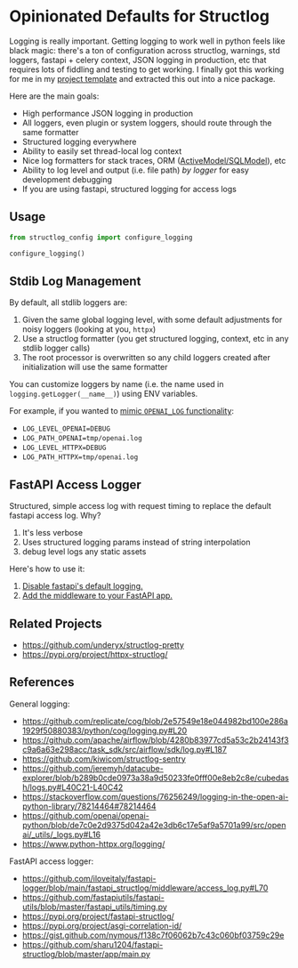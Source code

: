 # Opinionated Defaults for Structlog

Logging is really important. Getting logging to work well in python feels like black magic: there's a ton of configuration
across structlog, warnings, std loggers, fastapi + celery context, JSON logging in production, etc that requires lots of
fiddling and testing to get working. I finally got this working for me in my [project template](https://github.com/iloveitaly/python-starter-template) and extracted this out into a nice package.

Here are the main goals:

* High performance JSON logging in production
* All loggers, even plugin or system loggers, should route through the same formatter
* Structured logging everywhere
* Ability to easily set thread-local log context
* Nice log formatters for stack traces, ORM ([ActiveModel/SQLModel](https://github.com/iloveitaly/activemodel)), etc
* Ability to log level and output (i.e. file path) *by logger* for easy development debugging
* If you are using fastapi, structured logging for access logs

## Usage

```python
from structlog_config import configure_logging

configure_logging()
```

## Stdib Log Management

By default, all stdlib loggers are:

1. Given the same global logging level, with some default adjustments for noisy loggers (looking at you, `httpx`)
2. Use a structlog formatter (you get structured logging, context, etc in any stdlib logger calls)
3. The root processor is overwritten so any child loggers created after initialization will use the same formatter

You can customize loggers by name (i.e. the name used in `logging.getLogger(__name__)`) using ENV variables.

For example, if you wanted to [mimic `OPENAI_LOG` functionality](https://github.com/openai/openai-python/blob/de7c0e2d9375d042a42e3db6c17e5af9a5701a99/src/openai/_utils/_logs.py#L16):

* `LOG_LEVEL_OPENAI=DEBUG`
* `LOG_PATH_OPENAI=tmp/openai.log`
* `LOG_LEVEL_HTTPX=DEBUG`
* `LOG_PATH_HTTPX=tmp/openai.log`

## FastAPI Access Logger

Structured, simple access log with request timing to replace the default fastapi access log. Why?

1. It's less verbose
2. Uses structured logging params instead of string interpolation
3. debug level logs any static assets

Here's how to use it:

1. [Disable fastapi's default logging.](https://github.com/iloveitaly/python-starter-template/blob/f54cb47d8d104987f2e4a668f9045a62e0d6818a/main.py#L55-L56)
2. [Add the middleware to your FastAPI app.](https://github.com/iloveitaly/python-starter-template/blob/f54cb47d8d104987f2e4a668f9045a62e0d6818a/app/routes/middleware/__init__.py#L63-L65)


## Related Projects

* https://github.com/underyx/structlog-pretty
* https://pypi.org/project/httpx-structlog/

## References

General logging:

- https://github.com/replicate/cog/blob/2e57549e18e044982bd100e286a1929f50880383/python/cog/logging.py#L20
- https://github.com/apache/airflow/blob/4280b83977cd5a53c2b24143f3c9a6a63e298acc/task_sdk/src/airflow/sdk/log.py#L187
- https://github.com/kiwicom/structlog-sentry
- https://github.com/jeremyh/datacube-explorer/blob/b289b0cde0973a38a9d50233fe0fff00e8eb2c8e/cubedash/logs.py#L40C21-L40C42
- https://stackoverflow.com/questions/76256249/logging-in-the-open-ai-python-library/78214464#78214464
- https://github.com/openai/openai-python/blob/de7c0e2d9375d042a42e3db6c17e5af9a5701a99/src/openai/_utils/_logs.py#L16
- https://www.python-httpx.org/logging/

FastAPI access logger:

- https://github.com/iloveitaly/fastapi-logger/blob/main/fastapi_structlog/middleware/access_log.py#L70
- https://github.com/fastapiutils/fastapi-utils/blob/master/fastapi_utils/timing.py
- https://pypi.org/project/fastapi-structlog/
- https://pypi.org/project/asgi-correlation-id/
- https://gist.github.com/nymous/f138c7f06062b7c43c060bf03759c29e
- https://github.com/sharu1204/fastapi-structlog/blob/master/app/main.py